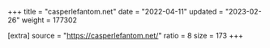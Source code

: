 +++
title = "casperlefantom.net"
date = "2022-04-11"
updated = "2023-02-26"
weight = 177302

[extra]
source = "https://casperlefantom.net/"
ratio = 8
size = 173
+++
